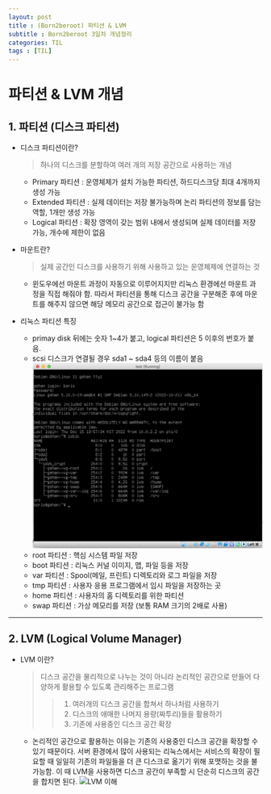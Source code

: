 ```yaml
---
layout: post
title : (Born2beroot) 파티션 & LVM
subtitle : Born2beroot 3일차 개념정리
categories: TIL
tags : [TIL]
---
```


# 파티션 & LVM 개념

## 1. 파티션 (디스크 파티션)

- 디스크 파티션이란?
  > 하나의 디스크를 분할하여 여러 개의 저장 공간으로 사용하는 개념
  * Primary 파티션 : 운영체제가 설치 가능한 파티션, 하드디스크당 최대 4개까지 생성 가능
  * Extended 파티션 : 실제 데이터는 저장 불가능하며 논리 파티션의 정보를 담는 역할, 1개만 생성 가능
  * Logical 파티션 : 확장 영역이 갖는 범위 내에서 생성되며 실제 데이터를 저장 가능, 개수에 제한이 없음 

- 마운트란?
  > 실제 공간인 디스크를 사용하기 위해 사용하고 있는 운영체제에 연결하는 것
  * 윈도우에선 마운트 과정이 자동으로 이루어지지만 리눅스 환경에선 마운트 과정을 직접 해줘야 함. 따라서 파티션을 통해 디스크 공간을 구분해준 후에 마운트를 해주지 않으면 해당 메모리 공간으로 접근이 불가능 함

- 리눅스 파티션 특징
  * primay disk 뒤에는 숫자 1~4가 붙고, logical 파티션은 5 이후의 번호가 붙음.
  * scsi 디스크가 연결될 경우 sda1 ~ sda4 등의 이름이 붙음
  ![포트 이미지](https://github.com/borish3198/borish3198.github.io/blob/063288296706fae3eb3354e5be7b2da926ca7ee8/assets/images/post/linux_partition_img.png?raw=true)
  * root 파티션 : 핵심 시스템 파일 저장
  * boot 파티션 : 리눅스 커널 이미지, 맵, 파일 등을 저장
  * var 파티션 : Spool(메일, 프린트) 디렉토리와 로그 파일을 저장
  * tmp 파티션 : 사용자 응용 프로그램에서 임시 파일을 저장하는 곳
  * home 파티션 : 사용자의 홈 디렉토리를 위한 파티션
  * swap 파티션 : 가상 메모리를 저장 (보통 RAM 크기의 2배로 사용)

* * *

## 2. LVM (Logical Volume Manager)

- LVM 이란?
  > 디스크 공간을 물리적으로 나누는 것이 아니라 논리적인 공간으로 만들어 다양하게 활용할 수 있도록 관리해주는 프로그램
  > 
  > > 1. 여러개의 디스크 공간을 합쳐서 하나처럼 사용하기
  > > 2. 디스크의 애매한 나머지 용량(짜투리)들을 활용하기
  > > 3. 기존에 사용중인 디스크 공간 확장

  * 논리적인 공간으로 활용하는 이유는 기존의 사용중인 디스크 공간을 확장할 수 있기 때문이다. 서버 환경에서 많이 사용되는 리눅스에서는 서비스의 확장이 필요할 때 일일히 기존의 파일들을 더 큰 디스크로 옮기기 위해 포맷하는 것을 불가능함. 이 때 LVM을 사용하면 디스크 공간이 부족할 시 단순히 디스크의 공간을 합치면 된다.
  ![LVM 이해](https://img1.daumcdn.net/thumb/R1280x0/?scode=mtistory2&fname=https%3A%2F%2Ft1.daumcdn.net%2Fcfile%2Ftistory%2F260BBB3855F932B218)
  



